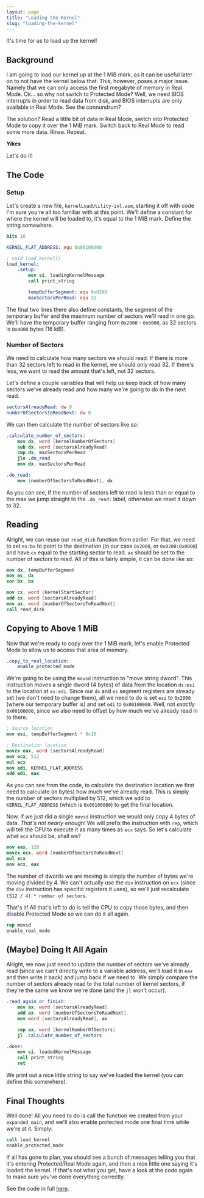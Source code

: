 ```yaml
---
layout: page
title: "Loading the Kernel"
slug: "loading-the-kernel"
---
```


It's time for us to load up the kernel!

## Background
I am going to load our kernel up at the 1 MiB mark, as it can be useful later on to not have the kernel below that. This, however, poses a major issue. Namely that we can only access the first megabyte of memory in Real Mode. Ok... so why not switch to Protected Mode? Well, we need BIOS interrupts in order to read data from disk, and BIOS interrupts are only available in Real Mode. See the connundrum?

The solution? Read a little bit of data in Real Mode, switch into Protected Mode to copy it over the 1 MiB mark. Switch back to Real Mode to read some more data. Rinse. Repeat.

***Yikes***

Let's do it!

## The Code
### Setup
Let's create a new file, `kernelLoadUtility-inl.asm`, starting it off with code I'm sure you're all too familiar with at this point. We'll define a constant for where the kernel will be loaded to, it's equal to the 1 MiB mark. Define the string somewhere.

```nasm
bits 16

KERNEL_FLAT_ADDRESS: equ 0x00100000

; void load_kernel()
load_kernel:
	.setup:
		mov si, loadingKernelMessage
		call print_string

		tempBufferSegment: equ 0x0200
		maxSectorsPerRead: equ 32
```

The final two lines there also define constants, the segment of the temporary buffer and the maximum number of sectors we'll read in one go. We'll have the temporary buffer ranging from `0x2000` - `0x6000`, as 32 sectors is `0x4000` bytes (16 kiB).

### Number of Sectors
We need to calculate how many sectors we should read. If there is more than 32 sectors left to read in the kernel, we should only read 32. If there's less, we want to read the amount that's left, not 32 sectors.

Let's define a couple variables that will help us keep track of how many sectors we've already read and how many we're going to do in the next read.

```nasm
sectorsAlreadyRead: dw 0
numberOfSectorsToReadNext: dw 0
```

We can then calculate the number of sectors like so:

```nasm
.calculate_number_of_sectors:
	mov dx, word [kernelNumberOfSectors]
	sub dx, word [sectorsAlreadyRead]
	cmp dx, maxSectorsPerRead
	jle .do_read
	mov dx, maxSectorsPerRead

.do_read:
	mov [numberOfSectorsToReadNext], dx
```

As you can see, if the number of sectors left to read is less than or equal to the max we jump straight to the `.do_read:` label, otherwise we reset it down to 32.

## Reading
Alright, we can reuse our `read_disk` function from earlier. For that, we need to set `es:bx` to point to the destination (in our case `0x2000`, or `0x0200:0x0000`) and have `cx` equal to the starting sector to read. `ax` should be set to the number of sectors to read. All of this is fairly simple, it can be done like so:

```nasm
mov dx, tempBufferSegment
mov es, dx
xor bx, bx

mov cx, word [kernelStartSector]
add cx, word [sectorsAlreadyRead]
mov ax, word [numberOfSectorsToReadNext]
call read_disk
```

## Copying to Above 1 MiB
Now that we're ready to copy over the 1 MiB mark, let's enable Protected Mode to allow us to access that area of memory.

```nasm
.copy_to_real_location:
	enable_protected_mode
```

We're going to be using the `movsd` instruction to "move string dword". This instruction moves a single dword (4 bytes) of data from the location `ds:esi` to the location at `es:edi`. Since our `ds` and `es` segment registers are already set (we don't need to change them), all we need to do is set `esi` to `0x2000` (where our temporary buffer is) and set `edi` to `0x00100000`. Well, not *exactly* `0x00100000`, since we also need to offset by how much we've already read in to there.

```nasm
; Source location
mov esi, tempBufferSegment * 0x10

; Destination location
movzx eax, word [sectorsAlreadyRead]
mov ecx, 512
mul ecx
mov edi, KERNEL_FLAT_ADDRESS
add edi, eax
```

As you can see from the code, to calculate the destination location we first need to calculate (in bytes) how much we've already read. This is simply the number of sectors multiplied by 512, which we add to `KERNEL_FLAT_ADDRESS` (which is `0x00100000`) to get the final location.

Now, if we just did a single `movsd` instruction we would only copy 4 bytes of data. *That's not nearly enough!* We will prefix the instruction with `rep`, which will tell the CPU to execute it as many times as `ecx` says. So let's calculate what `ecx` should be, shall we?

```nasm
mov eax, 128
movzx ecx, word [numberOfSectorsToReadNext]
mul ecx
mov ecx, eax
```

The number of dwords we are moving is simply the number of bytes we're moving divided by 4. We can't actually use the `div` instruction on `ecx` (since the `div` instruction has specific registers it uses), so we'll just recalculate `(512 / 4) * number of sectors`.

That's it! All that's left to do is tell the CPU to copy those bytes, and then disable Protected Mode so we can do it all again.

```nasm
rep movsd
enable_real_mode
```

## (Maybe) Doing It All Again
Alright, we now just need to update the number of sectors we've already read (since we can't directly write to a variable address, we'll load it in `eax` and then write it back) and jump back if we need to. We simply compare the number of sectors already read to the total number of kernel sectors, if they're the same we know we're done (and the `jl` won't occur).

```nasm
.read_again_or_finish:
	mov ax, word [sectorsAlreadyRead]
	add ax, word [numberOfSectorsToReadNext]
	mov word [sectorsAlreadyRead], ax

	cmp ax, word [kernelNumberOfSectors]
	jl .calculate_number_of_sectors

.done:
	mov si, loadedKernelMessage
	call print_string
	ret
```

We print out a nice little string to say we've loaded the kernel (you can define this somewhere).

## Final Thoughts
Well done! All you need to do is call the function we created from your `expanded_main`, and we'll also enable protected mode one final time while we're at it. Simply:

```nasm
call load_kernel
enable_protected_mode
```

If all has gone to plan, you should see a bunch of messages telling you that it's entering Protected/Real Mode again, and then a nice little one saying it's loaded the kernel. If that's not what you get, have a look at the code again to make sure you've done everything correctly.

See the code in full [here](https://github.com/FancyKillerPanda/OS-Tutorial/tree/7630a74651cb7923c12d98e4d928a77648f03ecb).

